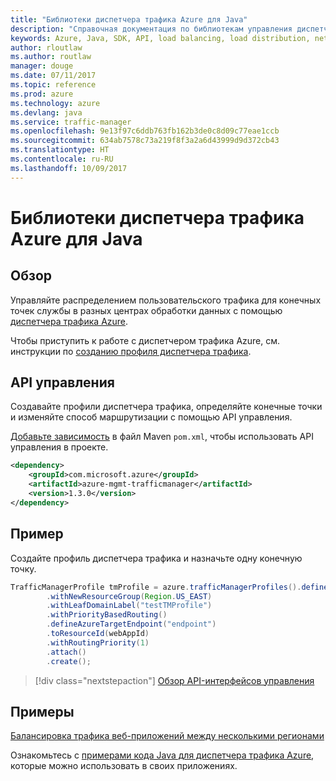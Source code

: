 ```yaml
---
title: "Библиотеки диспетчера трафика Azure для Java"
description: "Справочная документация по библиотекам управления диспетчера трафика для Java"
keywords: Azure, Java, SDK, API, load balancing, load distribution, network, Traffic Manager
author: rloutlaw
ms.author: routlaw
manager: douge
ms.date: 07/11/2017
ms.topic: reference
ms.prod: azure
ms.technology: azure
ms.devlang: java
ms.service: traffic-manager
ms.openlocfilehash: 9e13f97c6ddb763fb162b3de0c8d09c77eae1ccb
ms.sourcegitcommit: 634ab7578c73a219f8f3a2a6d43999d9d372cb43
ms.translationtype: HT
ms.contentlocale: ru-RU
ms.lasthandoff: 10/09/2017
---
```

# <a name="azure-traffic-manager-libraries-for-java"></a>Библиотеки диспетчера трафика Azure для Java

## <a name="overview"></a>Обзор

Управляйте распределением пользовательского трафика для конечных точек службы в разных центрах обработки данных с помощью [диспетчера трафика Azure](/azure/traffic-manager/traffic-manager-overview).

Чтобы приступить к работе с диспетчером трафика Azure, см. инструкции по [созданию профиля диспетчера трафика](/azure/traffic-manager/traffic-manager-create-profile).

## <a name="management-api"></a>API управления

Создавайте профили диспетчера трафика, определяйте конечные точки и изменяйте способ маршрутизации с помощью API управления. 

[Добавьте зависимость](https://maven.apache.org/guides/getting-started/index.html#How_do_I_use_external_dependencies) в файл Maven `pom.xml`, чтобы использовать API управления в проекте.  

```XML
<dependency>
    <groupId>com.microsoft.azure</groupId>
    <artifactId>azure-mgmt-trafficmanager</artifactId>
    <version>1.3.0</version>
</dependency>
```   

## <a name="example"></a>Пример

Создайте профиль диспетчера трафика и назначьте одну конечную точку.

```java
TrafficManagerProfile tmProfile = azure.trafficManagerProfiles().define("testTMProfile")
        .withNewResourceGroup(Region.US_EAST)
        .withLeafDomainLabel("testTMProfile")
        .withPriorityBasedRouting()
        .defineAzureTargetEndpoint("endpoint")
        .toResourceId(webAppId)
        .withRoutingPriority(1)
        .attach()
        .create();
```

> [!div class="nextstepaction"]
> [Обзор API-интерфейсов управления](/java/api/overview/azure/trafficmanager/managementapi)

## <a name="samples"></a>Примеры

[Балансировка трафика веб-приложений между несколькими регионами](https://github.com/Azure-Samples/traffic-manager-java-manage-profiles)

Ознакомьтесь с [примерами кода Java для диспетчера трафика Azure](https://azure.microsoft.com/resources/samples/?platform=java&term=traffic), которые можно использовать в своих приложениях.
